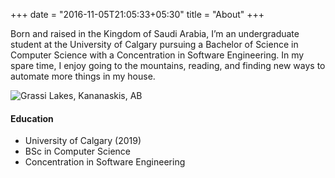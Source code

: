 +++
date = "2016-11-05T21:05:33+05:30"
title = "About"
+++

Born and raised in the Kingdom of Saudi Arabia, I’m an undergraduate student at the University of Calgary pursuing a Bachelor of Science in Computer Science with a Concentration in Software Engineering. In my spare time, I enjoy going to the mountains, reading, and finding new ways to automate more things in my house.

![Grassi Lakes, Kananaskis, AB][1]

#### Education

* University of Calgary (2019)
* BSc in Computer Science
* Concentration in Software Engineering

[1]: https://i.imgur.com/guajfA3.jpg
